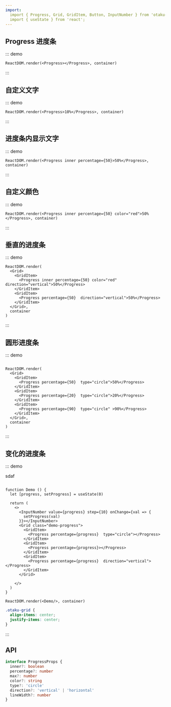 ```yaml
---
import:
  import { Progress, Grid, GridItem, Button, InputNumber } from 'otaku-ui';
  import { useState } from 'react';
---
```




## Progress 进度条

::: demo

```tsx
ReactDOM.render(<Progress></Progress>, container)
```
:::

## 自定义文字

::: demo

```tsx
ReactDOM.render(<Progress>10%</Progress>, container)
```
:::


## 进度条内显示文字

::: demo

```tsx
ReactDOM.render(<Progress inner percentage={50}>50%</Progress>, container)
```
:::

## 自定义颜色

::: demo

```tsx
ReactDOM.render(<Progress inner percentage={50} color="red">50%</Progress>, container)
```
:::

## 垂直的进度条

::: demo

```tsx
ReactDOM.render(
  <Grid>
    <GridItem>
      <Progress inner percentage={50} color="red" direction="vertical">50%</Progress>
    </GridItem>
    <GridItem>
      <Progress percentage={50}  direction="vertical">50%</Progress>
    </GridItem>
  </Grid>,
  container
)
```
:::

## 圆形进度条

::: demo

```tsx

ReactDOM.render(
  <Grid>
    <GridItem>
      <Progress percentage={50}  type="circle">50%</Progress>
    </GridItem>
    <GridItem>
      <Progress percentage={20}  type="circle">20%</Progress>
    </GridItem>
    <GridItem>
      <Progress percentage={90}  type="circle" >90%</Progress>
    </GridItem>
  </Grid>,
  container
)
```
:::


## 变化的进度条

::: demo

sdaf

```tsx

function Demo () {
  let [progress, setProgress] = useState(0)

  return (
    <>
      <InputNumber value={progress} step={10} onChange={val => {
        setProgress(val)
      }}></InputNumber>
      <Grid class="demo-progress">
        <GridItem>
          <Progress percentage={progress}  type="circle"></Progress>
        </GridItem>
        <GridItem>
          <Progress percentage={progress}></Progress>
        </GridItem>
        <GridItem>
          <Progress percentage={progress}  direction="vertical"></Progress>
        </GridItem>
      </Grid>

    </>
  )
}

ReactDOM.render(<Demo/>, container)
```

```css
.otaku-grid {
  align-items: center;
  justify-items: center;
}
```
:::

## API

```ts
interface ProgressProps {
  inner?: boolean
  percentage?: number
  max?: number
  color?: string
  type?: 'circle'
  direction?: 'vertical' | 'horizontal'
  lineWidth?: number
}
```